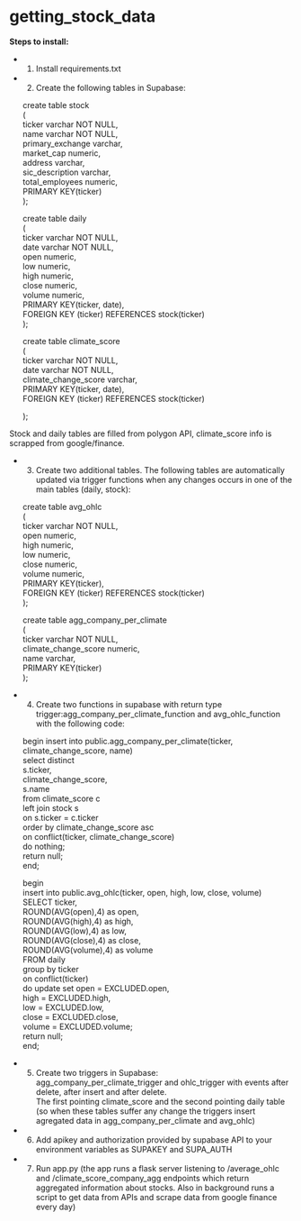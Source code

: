 # getting_stock_data
**Steps to install:**
- 1) Install requirements.txt
- 2) Create the following tables in Supabase:

	create table stock  
	(  
	  ticker varchar NOT NULL,  
	  name varchar NOT NULL,  
	  primary_exchange varchar,  
	  market_cap numeric,  
	  address varchar,  
	  sic_description varchar,  
	  total_employees numeric,  
	  PRIMARY KEY(ticker)  
	);  

	create table daily  
	(  
	  ticker varchar NOT NULL,  
	  date varchar NOT NULL,  
	  open numeric,  
	  low numeric,  
	  high numeric,  
	  close numeric,  
	  volume numeric,  
	  PRIMARY KEY(ticker, date),  
	  FOREIGN KEY (ticker) REFERENCES stock(ticker)  
	);  

	create table climate_score  
	(  
	  ticker varchar NOT NULL,  
	  date varchar NOT NULL,  
	  climate_change_score varchar,  
	  PRIMARY KEY(ticker, date),  
	  FOREIGN KEY (ticker) REFERENCES stock(ticker)  

	);  

Stock and daily tables are filled from polygon API, climate_score info is scrapped from google/finance.

- 3) Create two additional tables. The following tables are automatically updated via trigger functions when any changes occurs in one of the main tables (daily, stock):

	create table avg_ohlc  
	(  
	  ticker varchar NOT NULL,  
	  open numeric,  
	  high numeric,  
	  low numeric,  
	  close numeric,  
	  volume numeric,  
	  PRIMARY KEY(ticker),  
	  FOREIGN KEY (ticker) REFERENCES stock(ticker)  
	);  

	create table agg_company_per_climate    
	(  
	  ticker varchar NOT NULL,  
	  climate_change_score numeric,  
	  name varchar,  
	  PRIMARY KEY(ticker)  
	);  

- 4) Create two functions in supabase with return type trigger:agg_company_per_climate_function and avg_ohlc_function with the following code:  

	begin
		insert into public.agg_company_per_climate(ticker, climate_change_score, name)  
			select distinct  
			s.ticker,  
			climate_change_score,  
			s.name  
			from climate_score c  
			left join stock s   
			on s.ticker = c.ticker  
			order by climate_change_score asc  
	on conflict(ticker, climate_change_score)  
	do nothing;  
	return null;  
	end;  

	begin  
	  insert into public.avg_ohlc(ticker, open, high, low, close, volume)  
		SELECT ticker,  
		ROUND(AVG(open),4) as open,  
		ROUND(AVG(high),4) as high,  
		ROUND(AVG(low),4) as low,  
		ROUND(AVG(close),4) as close,  
		ROUND(AVG(volume),4) as volume  
		FROM daily  
		group by ticker  
	on conflict(ticker)   
	do update set open = EXCLUDED.open,  
				  high = EXCLUDED.high,  
				  low = EXCLUDED.low,  
				  close = EXCLUDED.close,  
				  volume = EXCLUDED.volume;  
	return null;  
	end;  

- 5) Create two triggers in Supabase:  
agg_company_per_climate_trigger and ohlc_trigger with events after delete, after insert and after delete.  
The first pointing climate_score and the second pointing daily table (so when these tables suffer any change the triggers insert agregated data in agg_company_per_climate and avg_ohlc)

- 6) Add apikey and authorization provided by supabase API to your environment variables as SUPAKEY and SUPA_AUTH  

- 7) Run app.py (the app runs a flask server listening to /average_ohlc and /climate_score_company_agg endpoints which return aggregated information about stocks. Also in background runs a script to get data from APIs and scrape data from google finance every day)
